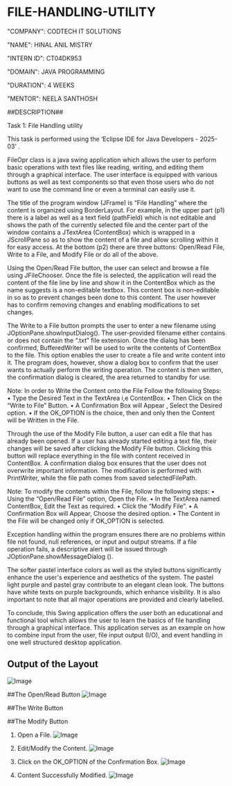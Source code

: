 # FILE-HANDLING-UTILITY

"COMPANY": CODTECH IT SOLUTIONS

"NAME": HINAL ANIL MISTRY

"INTERN ID": CT04DK953

"DOMAIN": JAVA PROGRAMMING

"DURATION": 4 WEEKS

"MENTOR": NEELA SANTHOSH

##DESCRIPTION##

Task 1: File Handling utility  

This task is performed using the ‘Eclipse IDE for Java Developers - 2025-03’ .

FileOpr class is a java swing application which allows the user to perform basic operations with text files like reading, writing, and editing them through a graphical interface. The user interface is equipped with various buttons as well as text components so that even those users who do not want to use the command line or even a terminal can easily use it.  

The title of the program window (JFrame) is “File Handling” where the content is organized using BorderLayout. For example, in the upper part (p1) there is a label as well as a text field (pathField) which is not editable and shows the path of the currently selected file and the center part of the window contains a JTextArea (ContentBox) which is wrapped in a JScrollPane so as to show the content of a file and allow scrolling within it for easy access. At the bottom (p2) there are three buttons: Open/Read File, Write to a File, and Modify File or do all of the above.  

Using the Open/Read File button, the user can select and browse a file using JFileChooser. Once the file is selected, the application will read the content of the file line by line and show it in the ContentBox which as the name suggests is a non-editable textbox. This content box is non-editable in so as to prevent changes been done to this content. The user however has to confirm removing changes and enabling modifications to set changes.

The Write to a File button prompts the user to enter a new filename using JOptionPane.showInputDialog(). The user-provided filename either contains or does not contain the “.txt” file extension. Once the dialog has been confirmed, BufferedWriter will be used to write the contents of ContentBox to the file. This option enables the user to create a file and write content into it. The program does, however, show a dialog box to confirm that the user wants to actually perform the writing operation. The content is then written, the confirmation dialog is cleared, the area returned to standby for use.

Note: In order to Write the Content onto the File Follow the following Steps:
• Type the Desired Text in the TextArea i,e ContentBox.
• Then Click on the “Write to File” Button.
• A Confirmation Box will Appear , Select the Desired option.
• If the OK_OPTION is the choice, then and only then the Content will be Written in the File.

Through the use of the Modify File button, a user can edit a file that has already been opened. If a user has already started editing a text file, their changes will be saved after clicking the Modify File button. Clicking this button will replace everything in the file with content received in ContentBox. A confirmation dialog box ensures that the user does not overwrite important information. The modification is performed with PrintWriter, while the file path comes from saved selectedFilePath.

Note: To modify the contents within the File, follow the following steps:
• Using the “Open/Read File” option, Open the File.
• In the TextArea named ContentBox, Edit the Text as required.
• Click the “Modify File”. 
• A Confirmation Box will Appear, Choose the desired option.
• The Content in the File will be changed only if OK_OPTION is selected.

Exception handling within the program ensures there are no problems within file not found, null references, or input and output streams. If a file operation fails, a descriptive alert will be issued through JOptionPane.showMessageDialog ().

The softer pastel interface colors as well as the styled buttons significantly enhance the user's experience and aesthetics of the system. The pastel light purple and pastel gray contribute to an elegant clean look. The buttons have white texts on purple backgrounds, which enhance visibility. It is also important to note that all major operations are provided and clearly labelled.

To conclude, this Swing application offers the user both an educational and functional tool which allows the user to learn the basics of file handling through a graphical interface. This application serves as an example on how to combine input from the user, file input output (I/O), and event handling in one well structured desktop application. 

## Output of the Layout
![Image](https://github.com/user-attachments/assets/9260f1ac-c11f-4405-ac34-8f16eb8e8548)

##The Open/Read Button
![Image](https://github.com/user-attachments/assets/3dd5ea55-f0bd-4dde-ae58-a08125de2f21)

##The Write Button

##The Modify Button
1. Open a File.
![Image](https://github.com/user-attachments/assets/3dd5ea55-f0bd-4dde-ae58-a08125de2f21)

2. Edit/Modify the Content.
![Image](https://github.com/user-attachments/assets/1a9fab73-6711-4043-95a0-1d737176e23e)

3. Click on the OK_OPTION of the Confirmation Box.
![Image](https://github.com/user-attachments/assets/f09ad6b6-6a8d-4053-a11e-78393325da15)

4. Content Successfully Modified.
![Image](https://github.com/user-attachments/assets/31b6e814-7b9e-468b-a25c-6e5e67b95942)
